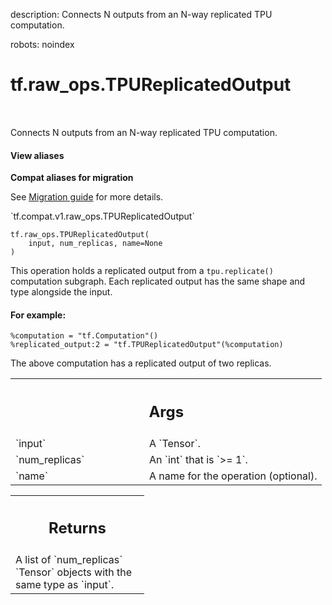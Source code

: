 description: Connects N outputs from an N-way replicated TPU computation.

robots: noindex

# tf.raw_ops.TPUReplicatedOutput

<!-- Insert buttons and diff -->

<table class="tfo-notebook-buttons tfo-api nocontent" align="left">

</table>



Connects N outputs from an N-way replicated TPU computation.

<section class="expandable">
  <h4 class="showalways">View aliases</h4>
  <p>
<b>Compat aliases for migration</b>
<p>See
<a href="https://www.tensorflow.org/guide/migrate">Migration guide</a> for
more details.</p>
<p>`tf.compat.v1.raw_ops.TPUReplicatedOutput`</p>
</p>
</section>

<pre class="devsite-click-to-copy prettyprint lang-py tfo-signature-link">
<code>tf.raw_ops.TPUReplicatedOutput(
    input, num_replicas, name=None
)
</code></pre>



<!-- Placeholder for "Used in" -->

This operation holds a replicated output from a `tpu.replicate()` computation subgraph.
Each replicated output has the same shape and type alongside the input.

#### For example:


```
%computation = "tf.Computation"()
%replicated_output:2 = "tf.TPUReplicatedOutput"(%computation)
```
The above computation has a replicated output of two replicas.

<!-- Tabular view -->
 <table class="responsive fixed orange">
<colgroup><col width="214px"><col></colgroup>
<tr><th colspan="2"><h2 class="add-link">Args</h2></th></tr>

<tr>
<td>
`input`
</td>
<td>
A `Tensor`.
</td>
</tr><tr>
<td>
`num_replicas`
</td>
<td>
An `int` that is `>= 1`.
</td>
</tr><tr>
<td>
`name`
</td>
<td>
A name for the operation (optional).
</td>
</tr>
</table>



<!-- Tabular view -->
 <table class="responsive fixed orange">
<colgroup><col width="214px"><col></colgroup>
<tr><th colspan="2"><h2 class="add-link">Returns</h2></th></tr>
<tr class="alt">
<td colspan="2">
A list of `num_replicas` `Tensor` objects with the same type as `input`.
</td>
</tr>

</table>

